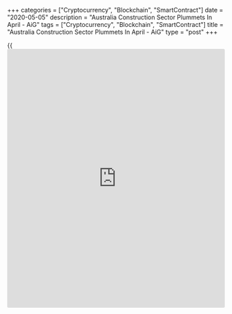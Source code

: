 +++
categories = ["Cryptocurrency", "Blockchain", "SmartContract"]
date = "2020-05-05"
description = "Australia Construction Sector Plummets In April - AiG"
tags = ["Cryptocurrency", "Blockchain", "SmartContract"]
title = "Australia Construction Sector Plummets In April - AiG"
type = "post"
+++

{{<iframe id="large-banner" src="https://www.bounty.group/#slide=19.0" width="100%" height="600" scrolling="no" style="border: 0px solid rgb(216, 221, 230); border-radius: 3px;">}}

The construction sector in Australia continued to contract in April, and
at a much steeper pace due to the Covid-19 pandemic, the latest survey
from the Australian Industry Group revealed on Tuesday with a
Performance of Construction Index score of 21.6.

That's down sharply from 37.9 in March and it moves further beneath the
boom-or-bust line of 50 that separates expansion from contraction.

Activity, new orders, employment and average wages all fell to their
lowest levels on record for the Australian PCI. Capacity utilized across
the construction industry fell to a 12-year low. Supplier deliveries
fell to their lowest since 2012.

For comments and feedback [contact](https://www.playgroundfx.com/contact/): editorial@rtt[news](https://www.letsplayfx.com/blog/forex-news-website/).com

[Economic News][1]

 **What parts of the world are seeing the best (and worst) economic
performances lately? Click[here][2] to check out our [Econ Scorecard][2]
and find out! See up-to-the-moment [ranking](https://www.playgroundfx.com/blog/crypto-exchange-ranking/)s for the best and worst
performers in [GDP][3], [unemployment rate][4], [inflation][2] and much
more.**

   1. www.rtt[news](https://www.letsplayfx.com/blog/forex-news-website/).com/Content/EconomicNews.aspx
   2. www.rtt[news](https://www.letsplayfx.com/blog/forex-news-website/).com/economic-scorecard/world-rank/CPI/highest-performance.aspx
   3. www.rtt[news](https://www.letsplayfx.com/blog/forex-news-website/).com/economic-scorecard/world-rank/GDP/highest-performance.aspx
   4. www.rtt[news](https://www.letsplayfx.com/blog/forex-news-website/).com/economic-scorecard/world-rank/unemployment-rate/lowest-performance.aspx